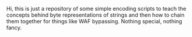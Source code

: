 Hi, this is just a repository of some simple encoding scripts to teach the concepts behind byte representations of strings and then how to chain
them together for things like WAF bypassing.  Nothing special, nothing fancy.  